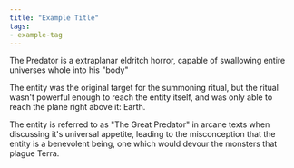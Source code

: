```yaml
---
title: "Example Title"
tags:
- example-tag
---
```

The Predator is a extraplanar eldritch horror, capable of swallowing entire universes whole into his "body"

The entity was the original target for the summoning ritual, but the ritual wasn't powerful enough to reach the entity itself, and was only able to reach the plane right above it: Earth.

The entity is referred to as "The Great Predator" in arcane texts when discussing it's universal appetite, leading to the misconception that the entity is a benevolent being, one which would devour the monsters that plague Terra.
